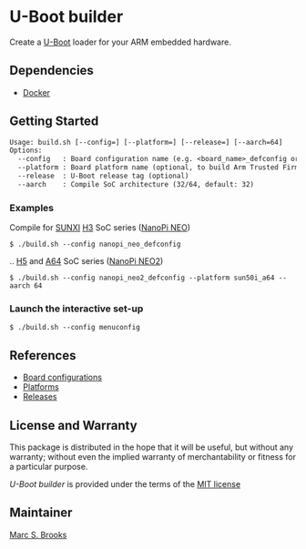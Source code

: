 # U-Boot builder

Create a [U-Boot](https://www.denx.de/wiki/U-Boot) loader for your ARM embedded hardware.

## Dependencies

- [Docker](https://docs.docker.com/get-docker)

## Getting Started

```txt
Usage: build.sh [--config=] [--platform=] [--release=] [--aarch=64]
Options:
  --config   : Board configuration name (e.g. <board_name>_defconfig or menuconfig)
  --platform : Board platform name (optional, to build Arm Trusted Firmware)
  --release  : U-Boot release tag (optional)
  --aarch    : Compile SoC architecture (32/64, default: 32)
```

### Examples

Compile for [SUNXI](https://linux-sunxi.org) [H3](https://linux-sunxi.org/H3) SoC series ([NanoPi NEO](https://wiki.friendlyarm.com/wiki/index.php/NanoPi_NEO))

    $ ./build.sh --config nanopi_neo_defconfig

.. [H5](https://linux-sunxi.org/H5) and [A64](https://linux-sunxi.org/A64) SoC series ([NanoPi NEO2](https://wiki.friendlyarm.com/wiki/index.php/NanoPi_NEO2))

    $ ./build.sh --config nanopi_neo2_defconfig --platform sun50i_a64 --aarch 64

### Launch the interactive set-up

    $ ./build.sh --config menuconfig

## References

- [Board configurations](https://github.com/u-boot/u-boot/tree/master/configs)
- [Platforms](https://github.com/ARM-software/arm-trusted-firmware/tree/eeb77da64684424ef275330e3e15d8350ecc1b07/docs/plat)
- [Releases](https://github.com/u-boot/u-boot/releases)

## License and Warranty

This package is distributed in the hope that it will be useful, but without any warranty; without even the implied warranty of merchantability or fitness for a particular purpose.

*U-Boot builder* is provided under the terms of the [MIT license](http://www.opensource.org/licenses/mit-license.php)

## Maintainer

[Marc S. Brooks](https://github.com/nuxy)

